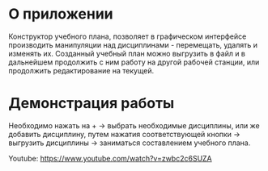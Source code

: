 # О приложении

Конструктор учебного плана, позволяет в графическом интерфейсе производить манипуляции над дисциплинами - перемещать, удалять и изменять их. Созданный учебный план можно выгрузить в файл и в дальнейшем продолжить с ним работу на другой рабочей станции, или продолжить редактирование на текущей. 

# Демонстрация работы

Необходимо нажать на + -> выбрать необходимые дисциплины, или же добавить дисциплину, путем нажатия соответствующей кнопки -> выгрузить дисциплины -> заниматься составлением учебного плана.

Youtube: https://www.youtube.com/watch?v=zwbc2c6SUZA
